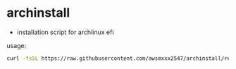 # archinstall
- installation script for archlinux efi

usage:
``` bash
curl -fsSL https://raw.githubusercontent.com/awsmxxx2547/archinstall/refs/heads/master/installation.sh | bash
```
